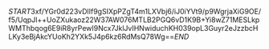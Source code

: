 $START$3xf/YGr0d223vDlIf9gSIXpPZgT4m1LXVbj6/iJ0iYVt9/p9WgrjaXiG9OE/f5/UqpJl++UoZXukaoz22W37AW076MTLB2PGQ6vD1K9B+Yi8wZ71MESLkpWMThbqog6E9iR8yrPewI9Ncx7JklJvIHNwiduchKH039opL3Guyr2eJzzbcHLKy3eBjAkcYUoKh2YXk5J4p6kz6RdMsQ78Wg==$END$
